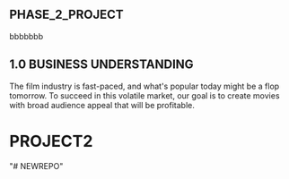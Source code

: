 ## PHASE_2_PROJECT
bbbbbbb
## 1.0 BUSINESS UNDERSTANDING
The film industry is fast-paced, and what's popular today might be a flop tomorrow. To succeed in this volatile market, our goal is to create movies with broad audience appeal that will be profitable. 
# PROJECT2
"# NEWREPO" 
